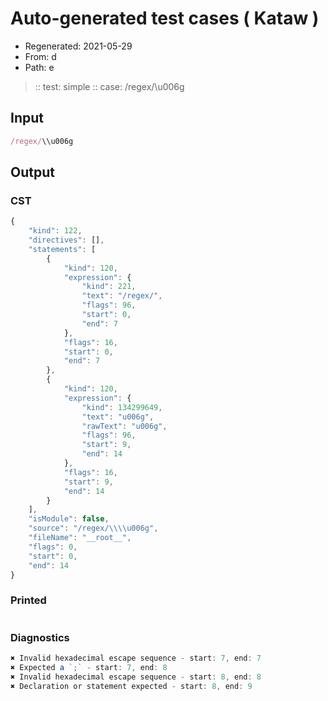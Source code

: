 # Auto-generated test cases ( Kataw )
- Regenerated: 2021-05-29
- From: d
- Path: e
> :: test: simple
> :: case: /regex/\\u006g
## Input

`````js
/regex/\\u006g
`````
## Output

### CST

```javascript
{
    "kind": 122,
    "directives": [],
    "statements": [
        {
            "kind": 120,
            "expression": {
                "kind": 221,
                "text": "/regex/",
                "flags": 96,
                "start": 0,
                "end": 7
            },
            "flags": 16,
            "start": 0,
            "end": 7
        },
        {
            "kind": 120,
            "expression": {
                "kind": 134299649,
                "text": "u006g",
                "rawText": "u006g",
                "flags": 96,
                "start": 9,
                "end": 14
            },
            "flags": 16,
            "start": 9,
            "end": 14
        }
    ],
    "isModule": false,
    "source": "/regex/\\\\u006g",
    "fileName": "__root__",
    "flags": 0,
    "start": 0,
    "end": 14
}
```

### Printed

```javascript

```

### Diagnostics

```javascript
✖ Invalid hexadecimal escape sequence - start: 7, end: 7
✖ Expected a `;` - start: 7, end: 8
✖ Invalid hexadecimal escape sequence - start: 8, end: 8
✖ Declaration or statement expected - start: 8, end: 9

```

